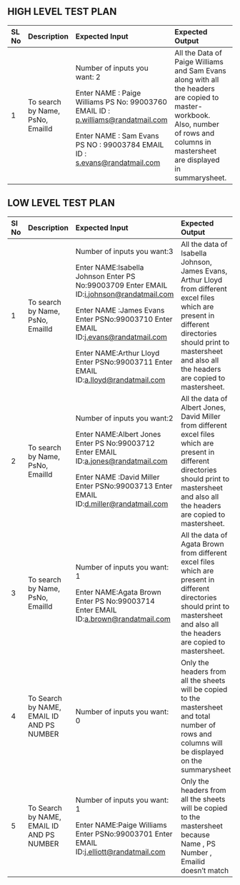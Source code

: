 ## HIGH LEVEL TEST PLAN
|**SL No**|**Description**|**Expected Input**|**Expected Output**|**Actual Output**|**Type of Test**|
|:-|:-|:-|:-|:-|:-|
|1|To search by Name, PsNo, EmailId|<p>Number of inputs you want: 2</p><p></p><p>Enter NAME : Paige Williams PS No: 99003760 EMAIL ID : p.williams@randatmail.com</p><p></p><p>Enter NAME : Sam Evans PS NO : 99003784 EMAIL ID : s.evans@randatmail.com </p>|All the Data of Paige Williams and Sam Evans along with all the headers are copied to master-workbook. Also, number of rows and columns in mastersheet are displayed in summarysheet.|All the data of Paige Williams and Sam Evans along with all the headers are copied to master-workbook. Also, number of rows and columns in mastersheet are displayed in summarysheet.|Requirement based|



## LOW LEVEL TEST PLAN
|**Sl No**|**Description**|**Expected Input**|**Expected Output**|**Actual Out**|**Type of Test**|
| :- | :- | :- | :- | :- | :- |
|1|To search by Name, PsNo, EmailId|<p>Number of inputs you want:3<p>Enter NAME:Isabella Johnson Enter PS No:99003709 Enter EMAIL ID:i.johnson@randatmail.com </p><p>Enter NAME :James Evans Enter PSNo:99003710 Enter EMAIL ID:j.evans@randatmail.com</p><p>Enter NAME:Arthur Lloyd Enter PSNo:99003711 Enter EMAIL ID:a.lloyd@randatmail.com</p>|All the data of Isabella Johnson, James Evans, Arthur Lloyd from different excel files which are present in different directories should print to mastersheet and also all the headers are copied to mastersheet. |All the data of Isabella Johnson, James Evans, Arthur Lloyd from different excel files which are present in different directories should print to mastersheet and also all the headers are copied to mastersheet. |Requirement based|0
|2|To search by Name, PsNo, EmailId|<p>Number of inputs you want:2</p><p>Enter NAME:Albert Jones Enter PS No:99003712 Enter EMAIL ID:a.jones@randatmail.com </p><p>Enter NAME :David Miller Enter PSNo:99003713 Enter EMAIL ID:d.miller@randatmail.com</p>|All the data of Albert Jones, David Miller from different excel files which are present in different directories should print to mastersheet and also all the headers are copied to mastersheet. |All the data of Albert Jones, David Miller from different excel files which are present in different directories should print to mastersheet and also all the headers are copied to mastersheet. |Requirement based|0
|3|To search by Name, PsNo, EmailId|<p>Number of inputs you want: 1</p><p>Enter NAME:Agata Brown Enter PS No:99003714 Enter EMAIL ID:a.brown@randatmail.com</p><p></p>|All the data of Agata Brown from different excel files which are present in different directories should print to mastersheet and also all the headers are copied to mastersheet.|All the data of Agata Brown from different excel files which are present in different directories should print to mastersheet and also all the headers are copied to mastersheet.|Requirement based|
|4|To Search by NAME, EMAIL ID AND PS NUMBER|<p>Number of inputs you want: 0</p><p></p>|Only the headers from all the sheets will be copied to the mastersheet and total number of rows and columns will be displayed on the summarysheet|Only the headers from all the sheets will be copied to the mastersheet and total number of rows and columns will be displayed on the summarysheet|Requirement based|
|5|To Search by NAME, EMAIL ID AND PS NUMBER|<p>Number of inputs you want: 1</p><p>Enter NAME:Paige Williams Enter PSNo:99003701 Enter EMAIL ID:j.elliott@randatmail.com </p><p></p>|Only the headers from all the sheets will be copied to the mastersheet because Name , PS Number , Emailid doesn’t match|Only the headers from all the sheets will be copied to the mastersheet because Name , PS Number , Emailid doesn’t match|Requirement based|
